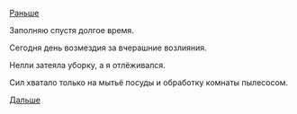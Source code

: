 [Раньше](2019.08.03.md)

Заполняю спустя долгое время.

Сегодня день возмездия за вчерашние возлияния.

Нелли затеяла уборку, а я отлёживался.

Сил хватало только на мытьё посуды и обработку комнаты пылесосом.

[Дальше](2019.08.05.md)